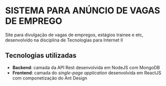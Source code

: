 SISTEMA PARA ANÚNCIO DE VAGAS DE EMPREGO
=============================

Site para divulgação de vagas de empregos, estágios trainee e etc, desenvolvido na disciplina de Tecnologias para Internet II

## Tecnologias utilizadas

- **Backend**: camada da API Rest desenvolvida em NodeJS com MongoDB
- **Frontend**: camada do *single-page application* desenvolvida em ReactJS com componetização do Ant Design
